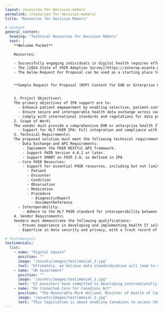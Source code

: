 ```yaml
---
layout: resources-for-decision-makers
permalink: /resources-for-decision-makers/
title: "Resources for Decision Makers"

# Content
general_content:
  heading: "Technical Resources for Decision Makers"
  text: |
    **Welcome Packet**

    Resources:

    - Successfully engaging individuals in digital health requires effort in areas such as governance, consumer digital literacy, individual enrollment, health record integration as well as the technical patient access enabled by IPA. The Global Digital Health Partnership’s [International Insights on Individual Engagement](https://gdhp.health/international-insights-on-individual-engagement/){: target="_blank"} contains a survey of efforts across the globe.
    - The [2024 State of FHIR Adoption Survey](https://interop.esante.gouv.fr/ig/doctrine/0.1.0-ballot/2024%20StateofFHIRSurveyResults_final.pdf){: target="_blank"} report summarizes and analyzes the use of HL7 FHIR across 29 countries.
    - The below Request For Proposal can be used as a starting place to ensure that enterprise health it software supports IPA by HL7 FHIR as part of the tender process.


    **Sample Request for Proposal (RFP) Content for EHR or Enterprise Health IT Software with Support for HL7 FHIR International Patient Access (IPA)**


    1. Project Objectives\
    The primary objectives of IPA support are to:
      - Enhance patient empowerment by enabling selective, patient-controlled consent for health data sharing.
      - Ensure secure and interoperable health data exchange across various healthcare systems and providers.
      - Comply with international standards and regulations for data protection and privacy.
    2. Scope of Work\
    The vendor must provide a comprehensive EHR or enterprise health IT software solution that includes:
      - Support for HL7 FHIR IPA: Full integration and compliance with the HL7 FHIR International Patient Access project standards, allowing for seamless and secure data sharing with patient-controlled consent.
    3. Technical Requirements\
    The proposed solution must meet the following technical requirements as defined in the HL7 FHIR IPA Implementation Guide:
      - Data Exchange and API Requirements:
        - Implement the FHIR RESTful API framework.
        - Support FHIR Version 4.0.1 or later.
        - Support SMART on FHIR 2.0, as defined in IPA
      - Core FHIR Resources:
        - Support for essential FHIR resources, including but not limited to:
          - Patient
          - Encounter
          - Condition
          - Observation
          - Medication
          - Procedure
            - DiagnosticReport
            - DocumentReference
      - Interoperability:
        - Adhere to the HL7 FHIR standard for interoperability between different health systems and applications.
    4. Vendor Requirements\
    Vendors must demonstrate the following qualifications:
      - Proven experience in developing and implementing health IT solutions with HL7 FHIR standards.
      - Expertise in data security and privacy, with a track record of compliance with and participation in international standards.

# Testimonials
testimonials:
  list:
    - name: "Digital Square"
      position: ""
      image: "/assets/images/testimonial_3.jpg"
      text: "Ultimately, we believe data standardization will lead to more equitable health care systems and better health outcomes for all."
    - name: "UK Government"
      position: ""
      image: "/assets/images/testimonial_1.jpg"
      text: "G7 ministers have committed to developing internationally shared principles for enabling patient access to health data and promoting the use of open standards for health data for public health."
    - name: "On Connected Care for Canadians Act"
      position: "The Honourable Mark Holland, Minister of Health of Canada"
      image: "/assets/images/testimonial_2.jpg"
      text: "This legislation is about enabling Canadians to access their own health data and to use that information to make better decisions about their health care, no matter where they are receiving it. It will also allow health care professionals to deliver higher quality and coordinated care and make more informed patient decisions."
---
```

